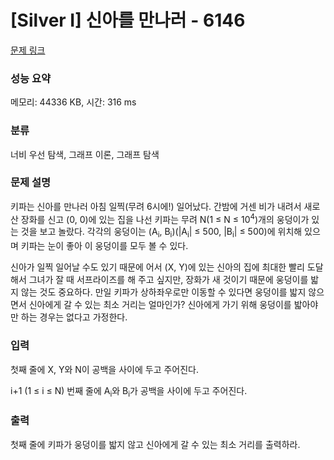 # [Silver I] 신아를 만나러 - 6146 

[문제 링크](https://www.acmicpc.net/problem/6146) 

### 성능 요약

메모리: 44336 KB, 시간: 316 ms

### 분류

너비 우선 탐색, 그래프 이론, 그래프 탐색

### 문제 설명

<p>키파는 신아를 만나러 아침 일찍(무려 6시에!) 일어났다. 간밤에 거센 비가 내려서 새로 산 장화를 신고 (0, 0)에 있는 집을 나선 키파는 무려 N(1 ≤ N ≤ 10<sup>4</sup>)개의 웅덩이가 있는 것을 보고 놀랐다. 각각의 웅덩이는 (A<sub>i</sub>, B<sub>i</sub>)(|A<sub>i</sub>| ≤ 500, |B<sub>i</sub>| ≤ 500)에 위치해 있으며 키파는 눈이 좋아 이 웅덩이를 모두 볼 수 있다.</p>

<p>신아가 일찍 일어날 수도 있기 때문에 어서 (X, Y)에 있는 신아의 집에 최대한 빨리 도달해서 그녀가 잘 때 서프라이즈를 해 주고 싶지만, 장화가 새 것이기 때문에 웅덩이를 밟지 않는 것도 중요하다. 만일 키파가 상하좌우로만 이동할 수 있다면 웅덩이를 밟지 않으면서 신아에게 갈 수 있는 최소 거리는 얼마인가? 신아에게 가기 위해 웅덩이를 밟아야만 하는 경우는 없다고 가정한다.</p>

### 입력 

 <p>첫째 줄에 X, Y와 N이 공백을 사이에 두고 주어진다.</p>

<p>i+1 (1 ≤ i ≤ N) 번째 줄에 A<sub>i</sub>와 B<sub>i</sub>가 공백을 사이에 두고 주어진다.</p>

### 출력 

 <p>첫째 줄에 키파가 웅덩이를 밟지 않고 신아에게 갈 수 있는 최소 거리를 출력하라.</p>

